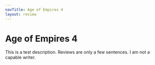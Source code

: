 ```yaml
---
navTitle: Age of Empires 4
layout: review
---
```


# Age of Empires 4

This is a test description. Reviews are only a few sentences. I am not a capable writer.
